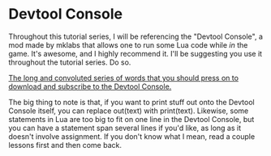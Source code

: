 # Devtool Console

Throughout this tutorial series, I will be referencing the "Devtool Console", a mod made by mklabs that allows one to run some Lua code while *in* the game. It's awesome, and I highly recommend it. I'll be suggesting you use it throughout the tutorial series. Do so.

[The long and convoluted series of words that you should press on to download and subscribe to the Devtool Console.](https://steamcommunity.com/sharedfiles/filedetails/?id=1574469690)

The big thing to note is that, if you want to print stuff out onto the Devtool Console itself, you can replace out(text) with print(text). Likewise, some statements in Lua are too big to fit on one line in the Devtool Console, but you can have a statement span several lines if you'd like, as long as it doesn't involve assignment. If you don't know what I mean, read a couple lessons first and then come back.